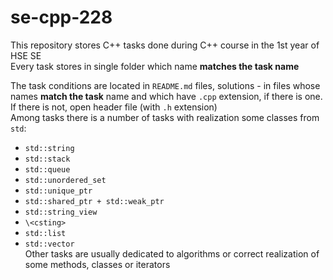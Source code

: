 # se-cpp-228  
This repository stores C++ tasks done during C++ course in the 1st year of HSE SE  
Every task stores in single folder which name **matches the task name**  
  
The task conditions are located in `README.md` files, solutions - in files whose names **match the task** name and which have `.cpp` extension, if there is one. If there is not, open header file (with `.h` extension)  
Among tasks there is a number of tasks with realization some classes from `std`:
* `std::string`
* `std::stack`
* `std::queue`
* `std::unordered_set`
* `std::unique_ptr`
* `std::shared_ptr + std::weak_ptr`
* `std::string_view`
* `\<csting>`
* `std::list`
* `std::vector`  
Other tasks are usually dedicated to algorithms or correct realization of some methods, classes or iterators

